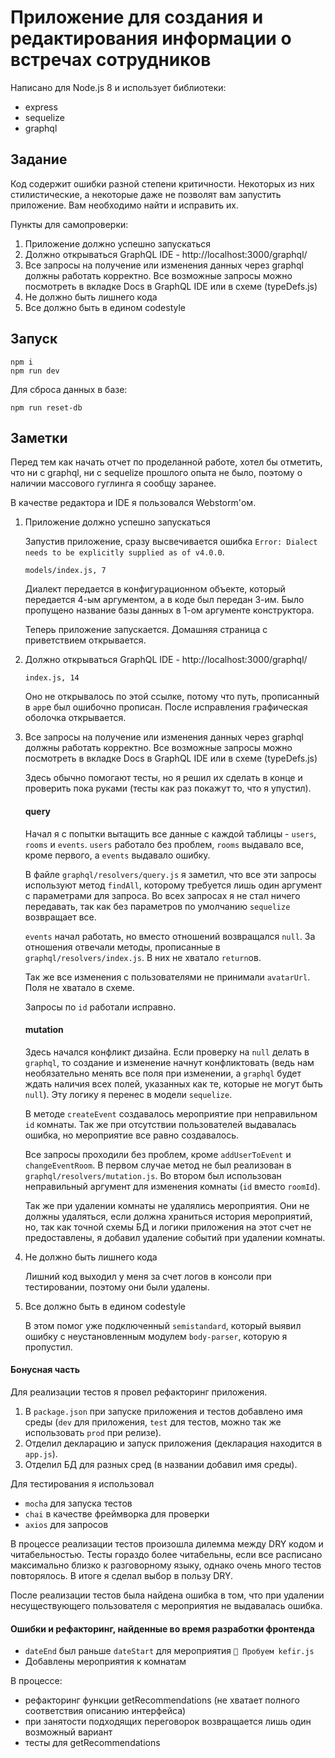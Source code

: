 # Приложение для создания и редактирования информации о встречах сотрудников

Написано для Node.js 8 и использует библиотеки:
* express
* sequelize
* graphql

## Задание
Код содержит ошибки разной степени критичности. Некоторых из них стилистические, а некоторые даже не позволят вам запустить приложение. Вам необходимо найти и исправить их.

Пункты для самопроверки:
1. Приложение должно успешно запускаться
2. Должно открываться GraphQL IDE - http://localhost:3000/graphql/
3. Все запросы на получение или изменения данных через graphql должны работать корректно. Все возможные запросы можно посмотреть в вкладке Docs в GraphQL IDE или в схеме (typeDefs.js)
4. Не должно быть лишнего кода
5. Все должно быть в едином codestyle

## Запуск
```
npm i
npm run dev
```

Для сброса данных в базе:
```
npm run reset-db
```


## Заметки

Перед тем как начать отчет по проделанной работе, хотел бы отметить, что ни с graphql, ни с sequelize прошлого опыта не было, поэтому о наличии массового гуглинга я сообщу заранее.

В качестве редактора и IDE я пользовался Webstorm'ом.

1. Приложение должно успешно запускаться

    Запустив приложение, сразу высвечивается ошибка `Error: Dialect needs to be explicitly supplied as of v4.0.0`.
    
    `models/index.js, 7`
    
    Диалект передается в конфигурационном объекте, который передается 4-ым аргументом, а в коде был передан 3-им. Было пропущено название базы данных в 1-ом аргументе конструктора.
    
    Теперь приложение запускается. Домашняя страница с приветствием открывается.

2. Должно открываться GraphQL IDE - http://localhost:3000/graphql/

    `index.js, 14`
    
    Оно не открывалось по этой ссылке, потому что путь, прописанный в `app`е был ошибочно прописан. После исправления графическая оболочка открывается.
    
3. Все запросы на получение или изменения данных через graphql должны работать корректно. Все возможные запросы можно посмотреть в вкладке Docs в GraphQL IDE или в схеме (typeDefs.js)

    Здесь обычно помогают тесты, но я решил их сделать в конце и проверить пока руками (тесты как раз покажут то, что я упустил).
    
    #### query

    Начал я с попытки вытащить все данные с каждой таблицы - `users`, `rooms` и `events`. `users` работало без проблем, `rooms` выдавало все, кроме первого, а `еvents` выдавало ошибку.
    
    В файле `graphql/resolvers/query.js` я заметил, что все эти запросы используют метод `findAll`, которому требуется лишь один аргумент с параметрами для запроса. Во всех запросах я не стал ничего передавать, так как без параметров по умолчанию `sequelize` возвращает все.
    
    `events` начал работать, но вместо отношений возвращался `null`. За отношения отвечали методы, прописанные в `graphql/resolvers/index.js`. В них не хватало `return`ов.
    
    Так же все изменения с пользователями не принимали `avatarUrl`. Поля не хватало в схеме.
    
    Запросы по `id` работали исправно.
    
    #### mutation
    
    Здесь начался конфликт дизайна. Если проверку на `null` делать в `graphql`, то создание и изменение начнут конфликтовать (ведь нам необязательно менять все поля при изменении, а `graphql` будет ждать наличия всех полей, указанных как те, которые не могут быть `null`). Эту логику я перенес в модели `sequelize`.
    
    В методе `createEvent` создавалось мероприятие при неправильном `id` комнаты. Так же при отсутствии пользователей выдавалась ошибка, но мероприятие все равно создавалось.
    
    Все запросы проходили без проблем, кроме `addUserToEvent` и `changeEventRoom`. В первом случае метод не был реализован в `graphql/resolvers/mutation.js`. Во втором был использован неправильный аргумент для изменения комнаты (`id` вместо `roomId`).
    
    Так же при удалении комнаты не удалялись мероприятия. Они не должны удаляться, если должна храниться история мероприятий, но, так как точной схемы БД и логики приложения на этот счет не предоставлены, я добавил удаление событий при удалении комнаты.
    
4. Не должно быть лишнего кода

    Лишний код выходил у меня за счет логов в консоли при тестировании, поэтому они были удалены.
    
5. Все должно быть в едином codestyle

    В этом помог уже подключенный `semistandard`, который выявил ошибку с неустановленным модулем `body-parser`, которую я пропустил.
    
#### Бонусная часть

Для реализации тестов я провел рефакторинг приложения.

1. В `package.json` при запуске приложения и тестов добавлено имя среды (`dev` для приложения, `test` для тестов, можно так же использовать `prod` при релизе).
2. Отделил декларацию и запуск приложения (декларация находится в `app.js`).
3. Отделил БД для разных сред (в названии добавил имя среды).

Для тестирования я использовал

* `mocha` для запуска тестов
* `chai` в качестве фреймворка для проверки
* `axios` для запросов

В процессе реализации тестов произошла дилемма между DRY кодом и читабельностью. Тесты гораздо более читабельны, если все расписано максимально близко к разговорному языку, однако очень много тестов повторялось. В итоге я сделал выбор в пользу DRY.

После реализации тестов была найдена ошибка в том, что при удалении несуществующего пользователя с мероприятия не выдавалась ошибка.

#### Ошибки и рефакторинг, найденные во время разработки фронтенда

* `dateEnd` был раньше `dateStart` для мероприятия `🍨 Пробуем kefir.js`
* Добавлены мероприятия к комнатам

В процессе:

* рефакторинг функции getRecommendations (не хватает полного соответствия описанию интерфейса)
* при занятости подходящих переговорок возвращается лишь один возможный вариант
* тесты для getRecommendations
